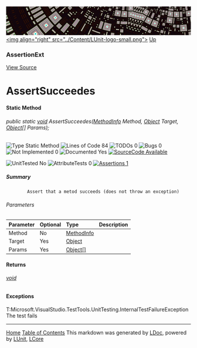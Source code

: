 ![](../Content/LUnit-banner-small.png "")
[&lt;img align=&quot;right&quot; src=&quot;../Content/LUnit-logo-small.png&quot;&gt;](../../README.md)
[Up](AssertionExt.md)

### AssertionExt
[View Source](../Extensions/AssertionExt.cs)

# AssertSucceedes

#### Static Method

###### public static <a href="https://msdn.microsoft.com/en-us/library/system.void.aspx" alt="" target="_blank">void</a> AssertSucceedes(<a href="https://msdn.microsoft.com/en-us/library/system.reflection.methodinfo.aspx" alt="" target="_blank">MethodInfo</a> Method, <a href="https://msdn.microsoft.com/en-us/library/system.object.aspx" alt="" target="_blank">Object</a> Target, <a href="https://msdn.microsoft.com/en-us/library/system.object.aspx" alt="" target="_blank">Object[]</a> Params);

![Type Static Method](http://b.repl.ca/v1/Type-Static%20Method-blue.png "") ![Lines of Code 84](http://b.repl.ca/v1/Lines%20of%20Code-84-blue.png "") ![TODOs 0](http://b.repl.ca/v1/TODOs-0-green.png "") ![Bugs 0](http://b.repl.ca/v1/Bugs-0-green.png "") ![Not Implemented 0](http://b.repl.ca/v1/Not%20Implemented-0-green.png "") ![Documented Yes](http://b.repl.ca/v1/Documented-Yes-brightgreen.png "") [![SourceCode Available](http://b.repl.ca/v1/SourceCode-Available-brightgreen.png "")](../Extensions/AssertionExt.cs#L28)

![UnitTested No](http://b.repl.ca/v1/UnitTested-No-lightgrey.png "") ![AttributeTests 0](http://b.repl.ca/v1/AttributeTests-0-lightgrey.png "") [![Assertions 1](http://b.repl.ca/v1/Assertions-1-brightgreen.png "")](../Extensions/AssertionExt.cs)

##### Summary

            Assert that a metod succeeds (does not throw an exception)
            

###### Parameters

Parameter | Optional | Type | Description
:---  | :---  | :---  | :--- 
Method | No | <a href="https://msdn.microsoft.com/en-us/library/system.reflection.methodinfo.aspx" alt="" target="_blank">MethodInfo</a> | 
Target | Yes | <a href="https://msdn.microsoft.com/en-us/library/system.object.aspx" alt="" target="_blank">Object</a> | 
Params | Yes | <a href="https://msdn.microsoft.com/en-us/library/system.object.aspx" alt="" target="_blank">Object[]</a> | 


#### Returns

###### <a href="https://msdn.microsoft.com/en-us/library/system.void.aspx" alt="" target="_blank">void</a>

#### Exceptions
T:Microsoft.VisualStudio.TestTools.UnitTesting.InternalTestFailureException The test fails



---

[Home](../../README.md) [Table of Contents](../../TableOfContents.md)
This markdown was generated by [LDoc](https://github.com/CodeSingularity/LDoc), powered by [LUnit](https://github.com/CodeSingularity/LUnit), [LCore](https://github.com/CodeSingularity/LCore)
